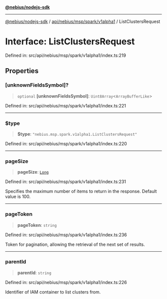 [**@nebius/nodejs-sdk**](../../../../../../README.md)

***

[@nebius/nodejs-sdk](../../../../../../README.md) / [api/nebius/msp/spark/v1alpha1](../README.md) / ListClustersRequest

# Interface: ListClustersRequest

Defined in: src/api/nebius/msp/spark/v1alpha1/index.ts:219

## Properties

### \[unknownFieldsSymbol\]?

> `optional` **\[unknownFieldsSymbol\]**: `Uint8Array`\<`ArrayBufferLike`\>

Defined in: src/api/nebius/msp/spark/v1alpha1/index.ts:221

***

### $type

> **$type**: `"nebius.msp.spark.v1alpha1.ListClustersRequest"`

Defined in: src/api/nebius/msp/spark/v1alpha1/index.ts:220

***

### pageSize

> **pageSize**: [`Long`](../../../../../../runtime/protos/core/classes/Long.md)

Defined in: src/api/nebius/msp/spark/v1alpha1/index.ts:231

Specifies the maximum number of items to return in the response. Default value is 100.

***

### pageToken

> **pageToken**: `string`

Defined in: src/api/nebius/msp/spark/v1alpha1/index.ts:236

Token for pagination, allowing the retrieval of the next set of results.

***

### parentId

> **parentId**: `string`

Defined in: src/api/nebius/msp/spark/v1alpha1/index.ts:226

Identifier of IAM container to list clusters from.
